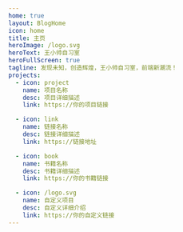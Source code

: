 ```yaml
---
home: true
layout: BlogHome
icon: home
title: 主页
heroImage: /logo.svg
heroText: 王小帅自习室
heroFullScreen: true
tagline: 发现未知，创造辉煌，王小帅自习室，前端新潮流！
projects:
  - icon: project
    name: 项目名称
    desc: 项目详细描述
    link: https://你的项目链接

  - icon: link
    name: 链接名称
    desc: 链接详细描述
    link: https://链接地址

  - icon: book
    name: 书籍名称
    desc: 书籍详细描述
    link: https://你的书籍链接

  - icon: /logo.svg
    name: 自定义项目
    desc: 自定义详细介绍
    link: https://你的自定义链接
---
```

